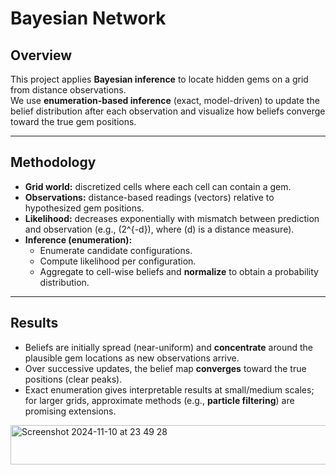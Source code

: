 # Bayesian Network

## Overview
This project applies **Bayesian inference** to locate hidden gems on a grid from distance observations.  
We use **enumeration-based inference** (exact, model-driven) to update the belief distribution after each observation and visualize how beliefs converge toward the true gem positions.

---

## Methodology
- **Grid world:** discretized cells where each cell can contain a gem.
- **Observations:** distance-based readings (vectors) relative to hypothesized gem positions.
- **Likelihood:** decreases exponentially with mismatch between prediction and observation (e.g., \(2^{-d}\), where \(d\) is a distance measure).
- **Inference (enumeration):**
  - Enumerate candidate configurations.
  - Compute likelihood per configuration.
  - Aggregate to cell-wise beliefs and **normalize** to obtain a probability distribution.

---

## Results
- Beliefs are initially spread (near-uniform) and **concentrate** around the plausible gem locations as new observations arrive.
- Over successive updates, the belief map **converges** toward the true positions (clear peaks).
- Exact enumeration gives interpretable results at small/medium scales; for larger grids, approximate methods (e.g., **particle filtering**) are promising extensions.
  
<img width="552" height="63" alt="Screenshot 2024-11-10 at 23 49 28" src="https://github.com/user-attachments/assets/aa52662c-6cf1-41f3-bc79-da238470ce93" />

